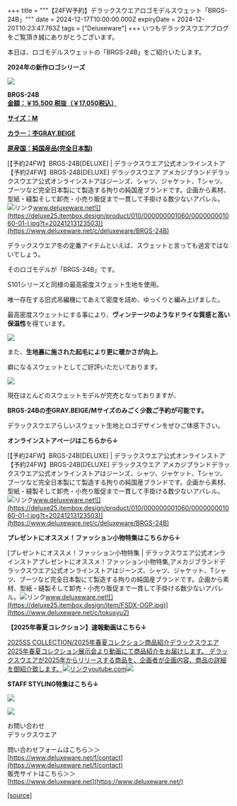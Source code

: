 +++
title = """【24FW予約】デラックスウエアロゴモデルスウェット「BRGS-24B」"""
date = 2024-12-17T10:00:00.000Z
expiryDate = 2024-12-20T10:23:47.763Z
tags = ["Deluxeware"]
+++
いつもデラックスウエアブログをご覧頂き誠にありがとうございます。

本日は、ロゴモデルスウェットの「BRGS-24B」をご紹介いたします。

**2024年の新作ロゴシリーズ**

[![](https://stat.ameba.jp/user_images/20241217/11/deluxeware/1c/9d/j/o0800080015522443240.jpg)](https://stat.ameba.jp/user_images/20241217/11/deluxeware/1c/9d/j/o0800080015522443240.jpg)

**BRGS-24B**  
**[金額：￥15,500 税抜（￥17,050税込）](https://www.deluxeware.net/c/deluxeware/BRGS-24B)**

**[サイズ：M](https://www.deluxeware.net/c/deluxeware/BRGS-24B)**

**[カラー：杢GRAY.BEIGE](https://www.deluxeware.net/c/deluxeware/BRGS-24B)**

**[原産国：純国産品(完全日本製)](https://www.deluxeware.net/c/deluxeware/BRGS-24B)**

[【予約24FW】BRGS-24B\[DELUXE\] | デラックスウエア公式オンラインストア【予約24FW】BRGS-24B\[DELUXE\] デラックスウエア アメカジブランドデラックスウエア公式オンラインストアはジーンズ、シャツ、ジャケット、Tシャツ、ブーツなど完全日本製にて製造する拘りの純国産ブランドです。企画から素材、型紙・縫製そして卸売・小売り販促まで一貫して手掛ける数少ないアパレル。![リンク](https://c.stat100.ameba.jp/ameblo/symbols/v3.20.0/svg/gray/editor_link.svg)www.deluxeware.net![](https://deluxe25.itembox.design/product/010/000000001060/000000001060-01-l.jpg?t=20241213123503)](https://www.deluxeware.net/c/deluxeware/BRGS-24B)

デラックスウエア冬の定番アイテムといえば、スウェットと言っても過言ではないでしょう。

そのロゴモデルが「BRGS-24B」です。

S101シリーズと同様の最高密度スウェット生地を使用。

唯一存在する旧式吊編機にてあえて密度を詰め、ゆっくりと編み上げました。

最高密度スウェットにする事により、**ヴィンテージのようなドライな質感と高い保温性**を得ています。

[![](https://stat.ameba.jp/user_images/20241125/15/deluxeware/11/ce/j/o0800080015514145734.jpg)](https://stat.ameba.jp/user_images/20241125/15/deluxeware/11/ce/j/o0800080015514145734.jpg)

また、**生地裏に施された起毛により更に暖かさが向上**。

癖になるスウェットとしてご好評いただいております。

[![](https://stat.ameba.jp/user_images/20241125/15/deluxeware/7d/20/j/o0800080015514145751.jpg)](https://stat.ameba.jp/user_images/20241125/15/deluxeware/7d/20/j/o0800080015514145751.jpg)

現在ほとんどのスウェットモデルが完売となっておりますが、

**BRGS-24Bの杢GRAY.BEIGE/Mサイズのみごく少数ご予約が可能です。**

デラックスウエアらしいスウェット生地とロゴデザインをぜひご体感下さい。

**オンラインストアページはこちらから↓**

[【予約24FW】BRGS-24B\[DELUXE\] | デラックスウエア公式オンラインストア【予約24FW】BRGS-24B\[DELUXE\] デラックスウエア アメカジブランドデラックスウエア公式オンラインストアはジーンズ、シャツ、ジャケット、Tシャツ、ブーツなど完全日本製にて製造する拘りの純国産ブランドです。企画から素材、型紙・縫製そして卸売・小売り販促まで一貫して手掛ける数少ないアパレル。![リンク](https://c.stat100.ameba.jp/ameblo/symbols/v3.20.0/svg/gray/editor_link.svg)www.deluxeware.net![](https://deluxe25.itembox.design/product/010/000000001060/000000001060-01-l.jpg?t=20241213123503)](https://www.deluxeware.net/c/deluxeware/BRGS-24B)

**プレゼントにオススメ！ファッション小物特集はこちらから↓**

[プレゼントにオススメ！ファッション小物特集 | デラックスウエア公式オンラインストアプレゼントにオススメ！ファッション小物特集,アメカジブランドデラックスウエア公式オンラインストアはジーンズ、シャツ、ジャケット、Tシャツ、ブーツなど完全日本製にて製造する拘りの純国産ブランドです。企画から素材、型紙・縫製そして卸売・小売り販促まで一貫して手掛ける数少ないアパレル。![リンク](https://c.stat100.ameba.jp/ameblo/symbols/v3.20.0/svg/gray/editor_link.svg)www.deluxeware.net![](https://deluxe25.itembox.design/item/FSDX-OGP.jpg)](https://www.deluxeware.net/c/tokusyu2)

**【2025年春夏コレクション】速報動画はこちら↓**

[2025SS COLLECTION/2025年春夏コレクション商品紹介デラックスウエア2025年春夏コレクション展示会より動画にて商品紹介をお届けします。 デラックスウエアが2025年からリリースする商品を、企画者が企画内容、商品の詳細を御紹介致します。![リンク](https://c.stat100.ameba.jp/ameblo/symbols/v3.20.0/svg/gray/editor_link.svg)youtube.com![](https://i.ytimg.com/vi/A71qJSd2lh4/hqdefault.jpg?sqp=-oaymwEXCOADEI4CSFryq4qpAwkIARUAAIhCGAE=&rs=AOn4CLAjvDtZHCLmch_wfz5qqtOMUoi28A&days_since_epoch=20074)](https://youtube.com/playlist?list=PLmcuUjZ67rhnclr762_W-zDg7FyyrNvqF&si=bPvExBiqWZrYJixr)

**STAFF STYLING特集はこちら↓**

[![](https://stat.ameba.jp/user_images/20241205/11/deluxeware/42/a2/j/o1200050015517935293.jpg?caw=800)](https://www.deluxeware.net/f/styling)

[![](https://stat.ameba.jp/user_images/20240315/15/deluxeware/04/7f/j/o0800026015413271803.jpg?caw=800)](https://www.instagram.com/deluxeware/?hl=ja)

お問い合わせ  
デラックスウエア

問い合わせフォームはこちら＞＞  
[https://www.deluxeware.net/f/contact](https://www.deluxeware.net/f/contact)  
販売サイトはこちら＞＞  
[https://www.deluxeware.net](https://www.deluxeware.net/)

[[source]](https://ameblo.jp/deluxeware/entry-12878959970.html)
